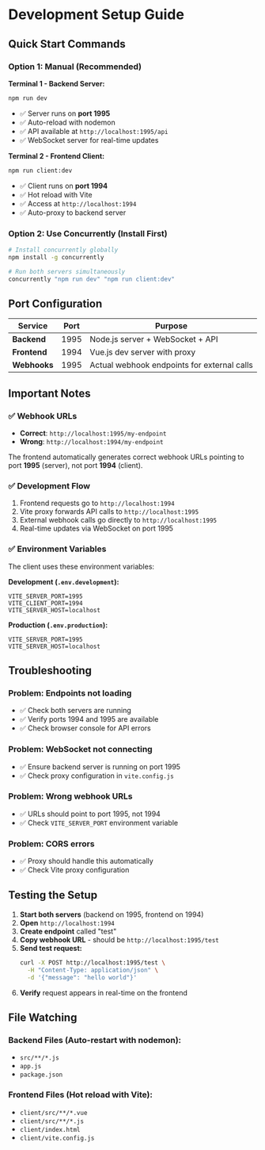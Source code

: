 # Development Setup Guide

## Quick Start Commands

### Option 1: Manual (Recommended)

**Terminal 1 - Backend Server:**
```bash
npm run dev
```
- ✅ Server runs on **port 1995**
- ✅ Auto-reload with nodemon
- ✅ API available at `http://localhost:1995/api`
- ✅ WebSocket server for real-time updates

**Terminal 2 - Frontend Client:**
```bash
npm run client:dev
```  
- ✅ Client runs on **port 1994**
- ✅ Hot reload with Vite
- ✅ Access at `http://localhost:1994`
- ✅ Auto-proxy to backend server

### Option 2: Use Concurrently (Install First)
```bash
# Install concurrently globally
npm install -g concurrently

# Run both servers simultaneously
concurrently "npm run dev" "npm run client:dev"
```

## Port Configuration

| Service | Port | Purpose |
|---------|------|---------|
| **Backend** | 1995 | Node.js server + WebSocket + API |
| **Frontend** | 1994 | Vue.js dev server with proxy |
| **Webhooks** | 1995 | Actual webhook endpoints for external calls |

## Important Notes

### ✅ Webhook URLs
- **Correct**: `http://localhost:1995/my-endpoint` 
- **Wrong**: `http://localhost:1994/my-endpoint`

The frontend automatically generates correct webhook URLs pointing to port **1995** (server), not port **1994** (client).

### ✅ Development Flow
1. Frontend requests go to `http://localhost:1994`
2. Vite proxy forwards API calls to `http://localhost:1995`
3. External webhook calls go directly to `http://localhost:1995`
4. Real-time updates via WebSocket on port 1995

### ✅ Environment Variables
The client uses these environment variables:

**Development (`.env.development`):**
```env
VITE_SERVER_PORT=1995
VITE_CLIENT_PORT=1994
VITE_SERVER_HOST=localhost
```

**Production (`.env.production`):**
```env
VITE_SERVER_PORT=1995
VITE_SERVER_HOST=localhost
```

## Troubleshooting

### Problem: Endpoints not loading
- ✅ Check both servers are running
- ✅ Verify ports 1994 and 1995 are available
- ✅ Check browser console for API errors

### Problem: WebSocket not connecting
- ✅ Ensure backend server is running on port 1995
- ✅ Check proxy configuration in `vite.config.js`

### Problem: Wrong webhook URLs
- ✅ URLs should point to port 1995, not 1994
- ✅ Check `VITE_SERVER_PORT` environment variable

### Problem: CORS errors
- ✅ Proxy should handle this automatically
- ✅ Check Vite proxy configuration

## Testing the Setup

1. **Start both servers** (backend on 1995, frontend on 1994)
2. **Open** `http://localhost:1994`
3. **Create endpoint** called "test"
4. **Copy webhook URL** - should be `http://localhost:1995/test`
5. **Send test request:**
   ```bash
   curl -X POST http://localhost:1995/test \
     -H "Content-Type: application/json" \
     -d '{"message": "hello world"}'
   ```
6. **Verify** request appears in real-time on the frontend

## File Watching

### Backend Files (Auto-restart with nodemon):
- `src/**/*.js`
- `app.js`
- `package.json`

### Frontend Files (Hot reload with Vite):
- `client/src/**/*.vue`
- `client/src/**/*.js`
- `client/index.html`
- `client/vite.config.js`